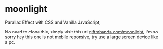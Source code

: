 # moonlight
Parallax Effect with CSS and Vanilla JavaScript,

No need to clone this, simply visit this url [giftmbanda.com/moonlight](https://giftmbanda.com/moonlight/), I'm so sorry hey this one is not mobile reponsive, try use a large screen device like a pc.
